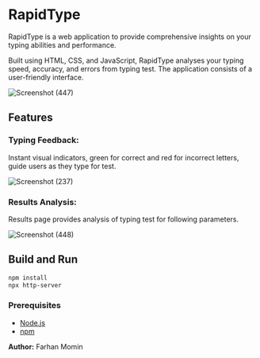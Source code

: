 # RapidType
RapidType is a web application to provide comprehensive insights on your typing abilities and performance. 

Built using HTML, CSS, and JavaScript, RapidType analyses your typing speed, accuracy, and
errors from typing test. The application consists of a user-friendly interface. 

![Screenshot (447)](https://github.com/user-attachments/assets/7d09fa03-31ea-4b34-8255-fe45a77215b7)


## Features
### Typing Feedback:
Instant visual indicators, green for correct and red for incorrect letters, guide users as they type for test.

![Screenshot (237)](https://github.com/user-attachments/assets/3efea29f-f8af-4712-a219-61b4141152e7)

### Results Analysis:
Results page provides analysis of typing test for following parameters.

![Screenshot (448)](https://github.com/user-attachments/assets/6ab17457-2f49-4219-9edc-c224509eb410)



## Build and Run

```bash
npm install
npx http-server
```



### Prerequisites

- [Node.js](https://nodejs.org/)
- [npm](https://www.npmjs.com/)


**Author:** Farhan Momin
